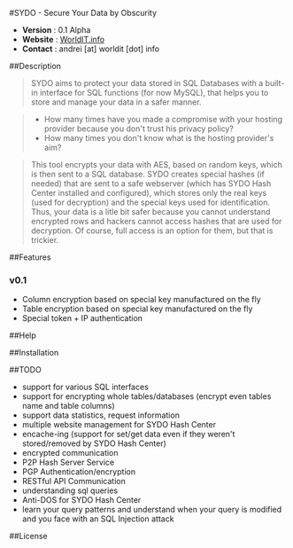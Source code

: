 #SYDO - Secure Your Data by Obscurity
* __Version__ : 0.1 Alpha
* __Website__ : [WorldIT.info](http://www.worldit.info)
* __Contact__ : andrei [at] worldit [dot] info

##Description

> SYDO aims to protect your data stored in SQL Databases with a built-in interface for SQL functions (for now MySQL), that helps you to store and manage your data in a safer manner. 

> * How many times have you made a compromise with your hosting provider because you don't trust his privacy policy? 
> * How many times you don't know what is the hosting provider's aim? 

> This tool encrypts your data with AES, based on random keys, which is then sent to a SQL database. SYDO creates special hashes (if needed) that are sent to a safe webserver (which has SYDO Hash Center installed and configured), which stores only the real keys (used for decryption) and the special keys used for identification. Thus, your data is a litle bit safer because you cannot understand encrypted rows and hackers cannot access hashes that are used for decryption. Of course, full access is an option for them, but that is trickier. 


##Features
### v0.1 
  - Column encryption based on special key manufactured on the fly
  - Table encryption based on special key manufactured on the fly
  - Special token + IP authentication

##Help

##Installation

##TODO
- support for various SQL interfaces
- support for encrypting whole tables/databases (encrypt even tables name and table columns)
- support data statistics, request information
- multiple website management for SYDO Hash Center
- encache-ing (support for set/get data even if they weren't stored/removed by SYDO Hash Center)
- encrypted communication
- P2P Hash Server Service
- PGP Authentication/encryption
- RESTful API Communication
- understanding sql queries
- Anti-DOS for SYDO Hash Center
- learn your query patterns and understand when your query is modified and you face with an SQL Injection attack

##License